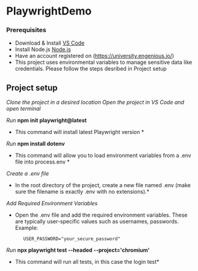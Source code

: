 # PlaywrightDemo

### Prerequisites 

* Download & Install [VS Code](https://code.visualstudio.com/download)
* Install Node.js [Node.js](https://nodejs.org/en/download/package-manager)
* Have an account registered on (https://university.engenious.io/)
* This project uses environmental variables to manage sensitive data like credentials. Please follow the steps desribed in Project setup

## Project setup
*Clone the project in a desired location*
*Open the project in VS Code and open terminal*


*Run* **npm init playwright@latest**
* This command will install latest Playwright version *


*Run* **npm install dotenv**
* This command will allow you to load environment variables from a .env file into process.env *

*Create a .env file*
* In the root directory of the project, create a new file named .env (make sure the filename is exactly .env 	with no extensions).*

*Add Required Environment Variables*
* Open the .env file and add the required environment variables. These are typically user-specific values such as usernames, passwords. Example:
	```USER_EMAIL="your_email@example.com"
	   USER_PASSWORD="your_secure_password" 	
	```

*Run* **npx playwright test --headed --project='chromium'**
* This command will run all tests, in this case the login test*